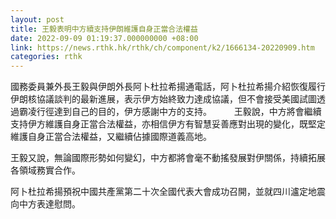 ```yaml
---
layout: post
title: 王毅表明中方續支持伊朗維護自身正當合法權益
date: 2022-09-09 01:19:37.000000000 +08:00
link: https://news.rthk.hk/rthk/ch/component/k2/1666134-20220909.htm
categories: rthk
---
```


國務委員兼外長王毅與伊朗外長阿卜杜拉希揚通電話，阿卜杜拉希揚介紹恢復履行伊朗核協議談判的最新進展，表示伊方始終致力達成協議，但不會接受美國試圖透過霸凌行徑達到自己的目的，伊方感謝中方的支持。
　　
王毅說，中方將會繼續支持伊方維護自身正當合法權益，亦相信伊方有智慧妥善應對出現的變化，既堅定維護自身正當合法權益，又繼續佔據國際道義高地。

王毅又說，無論國際形勢如何變幻，中方都將會毫不動搖發展對伊關係，持續拓展各領域務實合作。

阿卜杜拉希揚預祝中國共產黨第二十次全國代表大會成功召開，並就四川瀘定地震向中方表達慰問。
